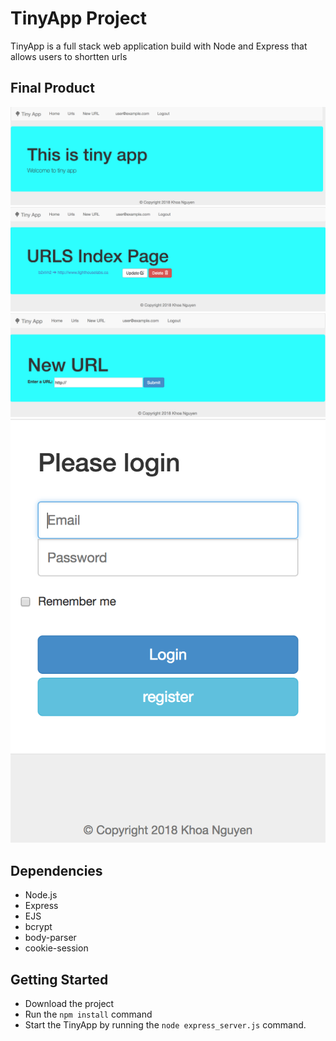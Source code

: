 # TinyApp Project
TinyApp is a full stack web application build with Node and Express that allows users to shortten urls

## Final Product
!["This is the app home screen"](https://github.com/NguyenKhoa2014/tinyapp/raw/master/01-HomeScreen.png?raw=true)
!["All URL(s) created by this specific logged in user"](02-URLs-ForLoggedInUser.png)
!["Use this page to add a new URL"](03-CreateURL.png)
!["User Login or New User Registration page"](04-LoginPage.png)

## Dependencies
- Node.js
- Express
- EJS
- bcrypt
- body-parser
- cookie-session

## Getting Started
- Download the project
- Run the `npm install` command
- Start the TinyApp by running the `node express_server.js` command.

